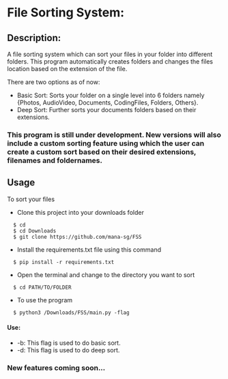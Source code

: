 # File Sorting System:

## Description:

A file sorting system which can sort your files in your folder into different folders.
This program automatically creates folders and changes the files location based on the extension of the file.

There are two options as of now:

- Basic Sort: Sorts your folder on a single level into 6 folders namely {Photos, AudioVideo, Documents, CodingFiles, Folders, Others}.
- Deep Sort: Further sorts your documents folders based on their extensions.

### This program is still under development. New versions will also include a custom sorting feature using which the user can create a custom sort based on their desired extensions, filenames and foldernames.

## Usage

To sort your files

- Clone this project into your downloads folder

```
  $ cd
  $ cd Downloads
  $ git clone https://github.com/mana-sg/FSS
```

- Install the requirements.txt file using this command

```
  $ pip install -r requirements.txt
```

- Open the terminal and change to the directory you want to sort

```
  $ cd PATH/TO/FOLDER
```

- To use the program

```
  $ python3 /Downloads/FSS/main.py -flag
```

#### Use:

- -b: This flag is used to do basic sort.
- -d: This flag is used to do deep sort.

### New features coming soon...

